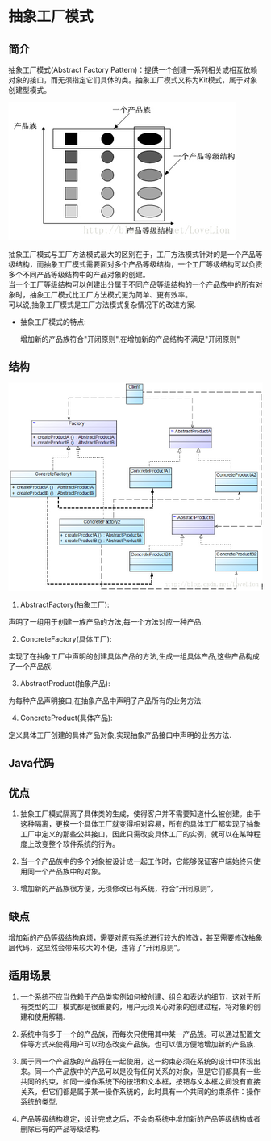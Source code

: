 # 抽象工厂模式

## 简介

抽象工厂模式(Abstract Factory Pattern)：提供一个创建一系列相关或相互依赖对象的接口，而无须指定它们具体的类。抽象工厂模式又称为Kit模式，属于对象创建型模式。

![产品族与等级](images/20130713162941328.png)

抽象工厂模式与工厂方法模式最大的区别在于，工厂方法模式针对的是一个产品等级结构，而抽象工厂模式需要面对多个产品等级结构，一个工厂等级结构可以负责多个不同产品等级结构中的产品对象的创建。<br/>
当一个工厂等级结构可以创建出分属于不同产品等级结构的一个产品族中的所有对象时，抽象工厂模式比工厂方法模式更为简单、更有效率。<br/>
可以说,抽象工厂模式是工厂方法模式复杂情况下的改进方案.


+ 抽象工厂模式的特点:

    增加新的产品族符合"开闭原则",在增加新的产品结构不满足"开闭原则"

## 结构

![结构图](images/20130713163800203.png)

1. AbstractFactory(抽象工厂):

声明了一组用于创建一族产品的方法,每一个方法对应一种产品.

2. ConcreteFactory(具体工厂):

实现了在抽象工厂中声明的创建具体产品的方法,生成一组具体产品,这些产品构成了一个产品族.

3. AbstractProduct(抽象产品):

为每种产品声明接口,在抽象产品中声明了产品所有的业务方法.

4. ConcreteProduct(具体产品):

定义具体工厂创建的具体产品对象,实现抽象产品接口中声明的业务方法.

## Java代码

## 优点

1. 抽象工厂模式隔离了具体类的生成，使得客户并不需要知道什么被创建。由于这种隔离，更换一个具体工厂就变得相对容易，所有的具体工厂都实现了抽象工厂中定义的那些公共接口，因此只需改变具体工厂的实例，就可以在某种程度上改变整个软件系统的行为。

2. 当一个产品族中的多个对象被设计成一起工作时，它能够保证客户端始终只使用同一个产品族中的对象。

3. 增加新的产品族很方便，无须修改已有系统，符合“开闭原则”。

## 缺点

增加新的产品等级结构麻烦，需要对原有系统进行较大的修改，甚至需要修改抽象层代码，这显然会带来较大的不便，违背了“开闭原则”。

## 适用场景

1. 一个系统不应当依赖于产品类实例如何被创建、组合和表达的细节，这对于所有类型的工厂模式都是很重要的，用户无须关心对象的创建过程，将对象的创建和使用解耦.

2. 系统中有多于一个的产品族，而每次只使用其中某一产品族。可以通过配置文件等方式来使得用户可以动态改变产品族，也可以很方便地增加新的产品族.

3. 属于同一个产品族的产品将在一起使用，这一约束必须在系统的设计中体现出来。同一个产品族中的产品可以是没有任何关系的对象，但是它们都具有一些共同的约束，如同一操作系统下的按钮和文本框，按钮与文本框之间没有直接关系，但它们都是属于某一操作系统的，此时具有一个共同的约束条件：操作系统的类型.

4. 产品等级结构稳定，设计完成之后，不会向系统中增加新的产品等级结构或者删除已有的产品等级结构.
